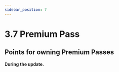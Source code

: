 ```yaml
---
sidebar_position: 7
---
```


# 3.7 Premium Pass

## Points for owning Premium Passes

**During the update.**

